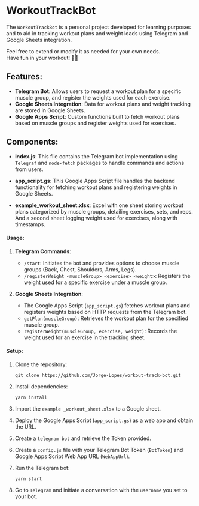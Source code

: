# WorkoutTrackBot

The `WorkoutTrackBot` is a personal project developed for learning purposes and to aid in tracking workout plans and weight loads using Telegram and Google Sheets integration.

Feel free to extend or modify it as needed for your own needs.  
Have fun in your workout! 🏋️‍♂️

## Features:

- **Telegram Bot**: Allows users to request a workout plan for a specific muscle group, and register the weights used for each exercise.
- **Google Sheets Integration**: Data for workout plans and weight tracking are stored in Google Sheets.
- **Google Apps Script**: Custom functions built to fetch workout plans based on muscle groups and register weights used for exercises.

## Components:

- **index.js**: This file contains the Telegram bot implementation using `Telegraf` and `node-fetch` packages to handle commands and actions from users.

- **app_script.gs**: This Google Apps Script file handles the backend functionality for fetching workout plans and registering weights in Google Sheets.

- **example_workout_sheet.xlsx**: Excel with one sheet storing workout plans categorized by muscle groups, detailing exercises, sets, and reps. And a second sheet logging weight used for exercises, along with timestamps.

#### Usage:

1. **Telegram Commands**:

   - `/start`: Initiates the bot and provides options to choose muscle groups (Back, Chest, Shoulders, Arms, Legs).
   - `/registerWeight <muscleGroup> <exercise> <weight>`: Registers the weight used for a specific exercise under a muscle group.

2. **Google Sheets Integration**:
   - The Google Apps Script (`app_script.gs`) fetches workout plans and registers weights based on HTTP requests from the Telegram bot.
   - `getPlan(muscleGroup)`: Retrieves the workout plan for the specified muscle group.
   - `registerWeight(muscleGroup, exercise, weight)`: Records the weight used for an exercise in the tracking sheet.

#### Setup:

1. Clone the repository:

   ```
   git clone https://github.com/Jorge-Lopes/workout-track-bot.git
   ```

2. Install dependencies:

   ```
   yarn install
   ```

3. Import the `example _workout_sheet.xlsx` to a Google sheet.

4. Deploy the Google Apps Script (`app_script.gs`) as a web app and obtain the URL.

5. Create a `telegram bot` and retrieve the Token provided.

6. Create a `config.js` file with your Telegram Bot Token (`BotToken`) and Google Apps Script Web App URL (`WebAppUrl`).

7. Run the Telegram bot:

   ```
   yarn start
   ```

8. Go to `Telegram` and initiate a conversation with the `username` you set to your bot.
